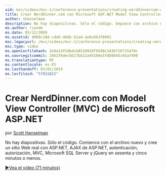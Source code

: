 ```yaml
---
uid: mvc/videos/mvc-1/conference-presentations/creating-nerddinnercom-with-microsoft-aspnet-model-view-controller-mvc
title: Crear NerdDinner.com con Microsoft ASP.NET Model View Controller (MVC) | Microsoft Docs
author: shanselman
description: No hay diapositivas. Sólo el código. Empiece con archivo nuevo y cree un sitio Web real con ASP.NET, AJAX de ASP.NET, autenticación, autorización, MVC, Microsoft SQL Server y...
ms.author: riande
ms.date: 05/12/2009
ms.assetid: 4009c18d-cde6-4bbb-b1a4-ae0c6b3f8091
msc.legacyurl: /mvc/videos/mvc-1/conference-presentations/creating-nerddinnercom-with-microsoft-aspnet-model-view-controller-mvc
msc.type: video
ms.openlocfilehash: 2e9a14f5dbdcb8520939f9590c343bf26715478c
ms.sourcegitcommit: 24b1f6decbb17bb22a45166e5fdb0845c65af498
ms.translationtype: MT
ms.contentlocale: es-ES
ms.lasthandoff: 03/01/2019
ms.locfileid: "57031822"
---
```

<a name="creating-nerddinnercom-with-microsoft-aspnet-model-view-controller-mvc"></a>Crear NerdDinner.com con Model View Controller (MVC) de Microsoft ASP.NET
====================
por [Scott Hanselman](https://github.com/shanselman)

No hay diapositivas. Sólo el código. Comience con el archivo nuevo y cree un sitio Web real con ASP.NET, AJAX de ASP.NET, autenticación, autorización, MVC, Microsoft SQL Server y jQuery en sesenta y cinco minutos o menos.

[&#9654;Vea el vídeo (71 minutos)](https://channel9.msdn.com/Blogs/ASP-NET-Site-Videos/creating-nerddinnercom-with-microsoft-aspnet-model-view-controller-mvc)
